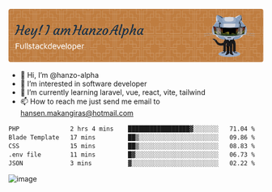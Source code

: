 ![Header](./github-header-image.png)

- 👋 Hi, I’m @hanzo-alpha
- 👀 I’m interested in software developer
- 🌱 I’m currently learning laravel, vue, react, vite, tailwind
- 📫 How to reach me just send me email to hansen.makangiras@hotmail.com 

<!---
hanzo-alpha/hanzo-alpha is a ✨ special ✨ repository because its `README.md` (this file) appears on your GitHub profile.
You can click the Preview link to take a look at your changes.
--->

<!--START_SECTION:waka-->

```txt
PHP              2 hrs 4 mins    █████████████████▓░░░░░░░   71.04 %
Blade Template   17 mins         ██▒░░░░░░░░░░░░░░░░░░░░░░   09.86 %
CSS              15 mins         ██▒░░░░░░░░░░░░░░░░░░░░░░   08.83 %
.env file        11 mins         █▓░░░░░░░░░░░░░░░░░░░░░░░   06.73 %
JSON             3 mins          ▓░░░░░░░░░░░░░░░░░░░░░░░░   02.22 %
```

<!--END_SECTION:waka-->

![image](https://github.com/hanzo-alpha/hanzo-alpha/assets/111342797/c4bd2977-6123-4017-8652-6e166259b484)

